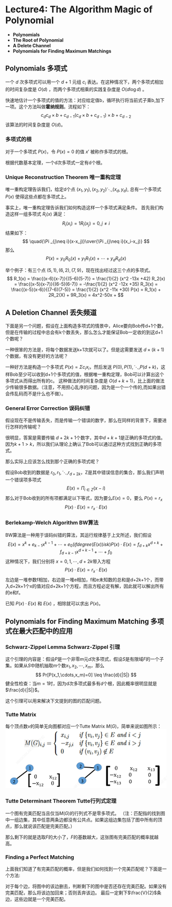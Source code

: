 # Lecture4: The Algorithm Magic of Polynomial

- **Polynomials**
- **The Root of Polynomial**
- **A Delete Channel**
- **Polynomials for Finding Maximum Matchings**

## Polynomials 多项式

一个 $d$ 次多项式可以用一个 $d+1$ 元组 ${c_i}$ 表达。在这种情况下，两个多项式相加的时间复杂度是 $O(d)$ ，而两个多项式相乘的实践复杂度是 $O(d \log d)$ 。

快速地估计一个多项式的值的方法：对应给定值b，循环执行将当前式子乘b,加下一项。这个方法叫做**霍纳规则**。流程如下：
$$
    c_d
    c_d \times b + c_{d-1}
    (c_d \times b + c_{d-1}) \times b +c_{d-2}
$$
该算法的时间复杂度是 $O(d)$。

### 多项式的根

对于一个多项式 $P(x)$，令 $P(x)=0$ 的值 $x'$ 被称作多项式的根。

根据代数基本定理，一个d次多项式一定有d个根。

### Unique Reconstruction Theorem 唯一重构定理

唯一重构定理告诉我们，给定d个点 $(x_1,y_1),(x_2,y_2) \ddots, (x_d,y_d)$, 总有一个多项式 $P(x)$ 使得这些点都在多项式上。

事实上，唯一重构定理告诉我们如何构造这样一个多项式满足条件。
首先我们构造这样一组多项式 $R_i(x)$ 满足：
$$
    R_i(x_i) = 1
    R_i(x_j) = 0, j \neq i
$$
结果如下：
$$
    \quad{\Pi _{j\neq i}(x-x_j)}\over{\Pi _{j\neq i}(x_i-x_j)}
$$
那么
$$
    P(x) = y_0 R_0(x) + y_1 R_1(x) + \cdots +y_d R_d(x)
$$

举个例子：有三个点 $(5,1),(6,2),(7,9)$，现在找出经过这三个点的多项式。
$$
    R_1(x) = \frac{(x-6)(x-7)}{(5-6)(5-7)} = \frac{1}{2} (x^2 -13x +42)
    R_2(x) = \frac{(x-5)(x-7)}{(6-5)(6-7)} = -\frac{1}{2} (x^2 -12x +35)
    R_3(x) = \frac{(x-5)(x-6)}{(7-6)(7-5)} = \frac{1}{2} (x^2 -11x +30)
    P(x) = R_1(x) + 2R_2(X) + 9R_3(x) = 4x^2-50x +
$$

## A Deletion Channel 丢失频道

下面是另一个问题，假设在上面构造多项式的情景中，Alice要向Bob传d+1个数，但是在传输的过程中总会有k个数丢失，那么怎么才能保证Bob一定收的到这d+1个数呢？

一种很笨的方法是，将每个数据发送k+1次就可以了。但是这需要发送 $d\times (k+1)$ 个数据，有没有更好的方法呢？

一种好方法是构造一个多项式 $P(x) =\Sigma c_i x_i$，然后发送 $P(0),P(1),\ddots,P(d+k)$，这样Bob至少可以收到d+1个多项式的值，根据唯一重构定理，Bob可以计算出这个多项式从而得出所有的c。
这种做法的时间复杂度是 $O(d+k+1)$，比上面的做法少传输很多数据。（注意，不用担心乱序的问题，因为是一个一个传的,而如果出错会传乱码而不是什么也不做）。

### General Error Correction 误码纠错

假设现在不是传输丢失，而是传输一个错误的数字，那么在同样的背景下，需要进行怎样的传输呢？

很明显，答案是需要传输 $d+2k+1$个数字，其中$d+k+1$是正确的多项式的值。因为$k+1>k$，所以我们从理论上确认了Bob可以通过这种方式找到正确的多项式。

那么实际上应该怎么找到那个正确的多项式呢？

假设Bob收到的数据是 $r_0,r_1,\ddots,r_{d+2k}$，Z是其中错误信息的集合，那么我们声明一个错误项多项式
$$
    E(x) = \Pi_{i\in Z}(x-i)
$$
那么对于Bob收到的所有项都满足以下等式，因为要么$E(x)=0$，要么 $P(x) = r_x$
$$
    P(x)\cdot E(x) = r_x \cdot E(x)
$$

### Berlekamp-Welch Algorithm BW算法

BW算法是一种用于误码纠错的算法，其运行规律基于上文所述，我们假设
$$
    E(x) = x^k +e_{k-1}x^{k-1} + \cdots + e_0 (if degree(E(x)) is k)
    P(x) \cdot E(x) = f_{d+k}x^{d+k} + f_{d+k-1}x^{d+k-1} + \cdots + f_0
$$
这种情况下，我们分别将 $x = 0,1,\cdots, d+2k$带入方程
$$
P(x) \cdot E(x) = r_x \cdot E(x)
$$
左边是一堆参数f相加，右边是一堆e相加，f和e未知数的总和是d+2k+1个，而带入d+2k+1个x的值对应d+2k+1个方程，而且方程必定有解，因此就可以解出所有的e和f。

已知 $P(x) \cdot E(x)$ 和 $E(x)$ ，相除就可以求出 $P(x)$。

## Polynomials for Finding Maximum Matching 多项式在最大匹配中的应用

### Schwarz-Zippel Lemma Schwarz-Zippel 引理

这个引理的内容是：假设$P$是一个非零$m$元$d$次多项式，假设$S$是有限域$F$的一个子集。如果从$S$中随机抽取$m$个数${x_1,x_2,\cdots,x_m}$，那么
$$
    Pr[P(x_1,\cdots,x_m)=0] \leq \frac{d}{|S|}
$$
健全性检查：当$m=1$时，因为d次多项式最多有$d$个根，因此概率很明显就是$\frac{d}{|S|}$。

这个引理可以用来解决下文提到的图的匹配问题。

### Tutte Matrix

每个顶点数$v$的简单无向图都对应一个Tutte Matrix $M(G)$，简单来说如图所示：
![Tutte Matrix](./img/Tutte%20Matrix.png)

### Tutte Determinant Theorem Tutte行列式定理

一个图有完美匹配当且仅当$M(G)$的行列式不是零多项式。
（注：匹配指的找到图中一组边集，其中任意两条边都没有公共点。如果这组边集包括了图中所有的顶点，那么就说该匹配是完美匹配。）

那么剩下的就是选取$F$的大小了，$F$的基数越大，这张图有完美匹配的概率就越高。

### Finding a Perfect Matching

上面我们知道了有完美匹配的概率，但是我们如何找到一个完美匹配呢？下面是一个方法:

对于每个边，将图中的该边删去，判断剩下的图中是否还存在完美匹配。如果没有完美匹配，那么将该边加回来；否则丢弃该边。
最后一定剩下$\frac{V}{2}$条边，这些边就是一个完美匹配。
